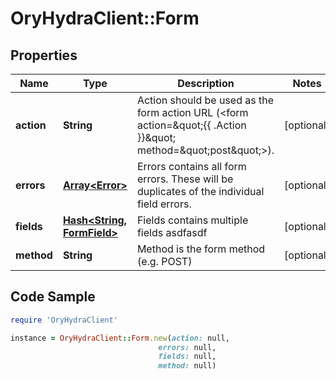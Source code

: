 # OryHydraClient::Form

## Properties

Name | Type | Description | Notes
------------ | ------------- | ------------- | -------------
**action** | **String** | Action should be used as the form action URL (&lt;form action&#x3D;\&quot;{{ .Action }}\&quot; method&#x3D;\&quot;post\&quot;&gt;). | [optional] 
**errors** | [**Array&lt;Error&gt;**](Error.md) | Errors contains all form errors. These will be duplicates of the individual field errors. | [optional] 
**fields** | [**Hash&lt;String, FormField&gt;**](FormField.md) | Fields contains multiple fields asdfasdf | [optional] 
**method** | **String** | Method is the form method (e.g. POST) | [optional] 

## Code Sample

```ruby
require 'OryHydraClient'

instance = OryHydraClient::Form.new(action: null,
                                 errors: null,
                                 fields: null,
                                 method: null)
```



